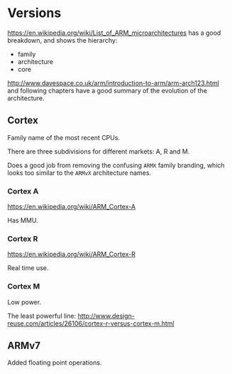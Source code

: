 # Versions

<https://en.wikipedia.org/wiki/List_of_ARM_microarchitectures> has a good breakdown, and shows the hierarchy:

- family
- architecture
- core

<http://www.davespace.co.uk/arm/introduction-to-arm/arm-arch123.html> and following chapters have a good summary of the evolution of the architecture.

## Cortex

Family name of the most recent CPUs.

There are three subdivisions for different markets: A, R and M.

Does a good job from removing the confusing `ARMX` family branding, which looks too similar to the `ARMvX` architecture names.


### Cortex A

https://en.wikipedia.org/wiki/ARM_Cortex-A

Has MMU.

### Cortex R

https://en.wikipedia.org/wiki/ARM_Cortex-R

Real time use.

### Cortex M

Low power.

The least powerful line: <http://www.design-reuse.com/articles/26106/cortex-r-versus-cortex-m.html>

## ARMv7

Added floating point operations.
